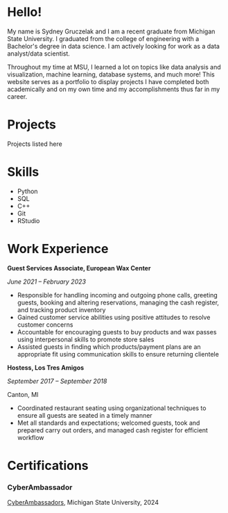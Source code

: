 # Hello!
My name is Sydney Gruczelak and I am a recent graduate from Michigan State University. I graduated from the college of engineering with a Bachelor's degree in data science. I am actively looking for work as a data analyst/data scientist. 

Throughout my time at MSU, I learned a lot on topics like data analysis and visualization, machine learning, database systems, and much more! This website serves as a portfolio to display projects I have completed both academically and on my own time and my accomplishments thus far in my career.

# Projects
Projects listed here

# Skills
- Python
- SQL
- C++
- Git
- RStudio

# Work Experience
**Guest Services Associate, European Wax Center**

_June 2021 – February 2023_

- Responsible for handling incoming and outgoing phone calls, greeting guests, booking and altering reservations, managing the cash register, and tracking product inventory
- Gained customer service abilities using positive attitudes to resolve customer concerns
- Accountable for encouraging guests to buy products and wax passes using interpersonal skills to promote store sales
- Assisted guests in finding which products/payment plans are an appropriate fit using communication skills to ensure returning clientele

**Hostess, Los Tres Amigos**

_September 2017 – September 2018_

Canton, MI

- Coordinated restaurant seating using organizational techniques to ensure all guests are seated in a timely manner
- Met all standards and expectations; welcomed guests, took and prepared carry out orders, and managed cash register for efficient workflow

# Certifications
### CyberAmbassador
[CyberAmbassadors](https://sites.google.com/msu.edu/cyberambassadors/home), Michigan State University, 2024
